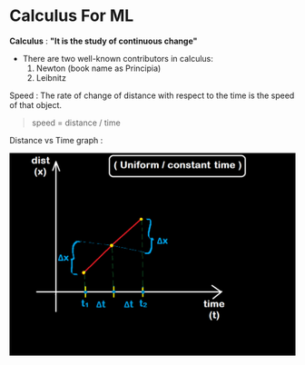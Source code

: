# Calculus For ML

**Calculus** : **"It is the study of continuous change"**

- There are two well-known contributors in calculus:
  1. Newton (book name as Principia)
  2. Leibnitz

Speed : The rate of change of distance with respect to the time is the speed of that object.

> speed = distance / time

Distance vs Time graph :

![](./images/1_dist_vs_time.png)

